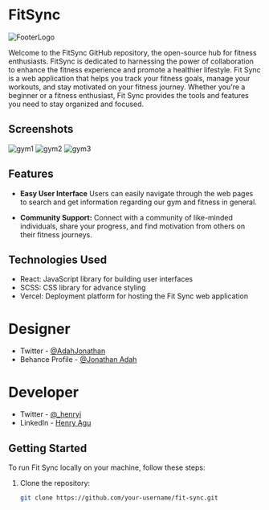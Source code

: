 # FitSync

![FooterLogo](https://github.com/HenryAgu/FitSync/assets/74037448/eab7a51b-43c5-4c3d-bf56-0ad509ca7208)


Welcome to the FitSync GitHub repository, the open-source hub for fitness enthusiasts. FitSync is dedicated to harnessing the power of collaboration to enhance the fitness experience and promote a healthier lifestyle. Fit Sync is a web application that helps you track your fitness goals, manage your workouts, and stay motivated on your fitness journey. Whether you're a beginner or a fitness enthusiast, Fit Sync provides the tools and features you need to stay organized and focused.

## Screenshots
![gym1](https://github.com/HenryAgu/FitSync/assets/74037448/7e0520ab-7b6b-42cb-9539-5c8c821e5127)
![gym2](https://github.com/HenryAgu/FitSync/assets/74037448/6ec41747-fce0-43c1-988d-45523a25e94a)
![gym3](https://github.com/HenryAgu/FitSync/assets/74037448/1bf15a18-123a-4032-bf80-c4f93ac6c96d)


## Features
- **Easy User Interface** Users can easily navigate through the web pages to search and get information regarding our gym and fitness in general.

- **Community Support:** Connect with a community of like-minded individuals, share your progress, and find motivation from others on their fitness journeys.

## Technologies Used

- React: JavaScript library for building user interfaces
- SCSS: CSS library for advance styling
- Vercel: Deployment platform for hosting the Fit Sync web application

# Designer

- Twitter - [@AdahJonathan](https://twitter.com/AdahJonathann)
- Behance Profile - [@Jonathan Adah](https://www.behance.net/jonathanadah01)

# Developer

- Twitter - [@\_henryi](https://www.twitter.com/_henryi)
- LinkedIn - [Henry Agu](https://www.linkedin.com/in/agu-henry-871a981b0)

## Getting Started

To run Fit Sync locally on your machine, follow these steps:

1. Clone the repository:

   ```bash
   git clone https://github.com/your-username/fit-sync.git


